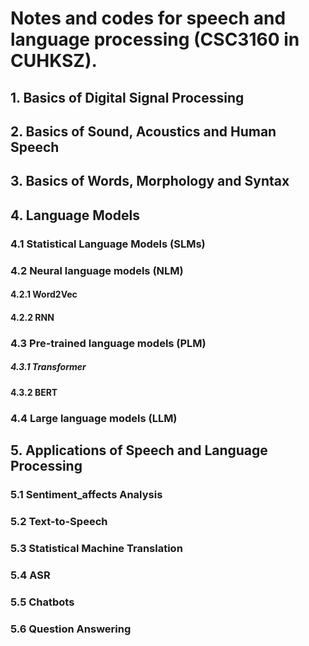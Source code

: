 # Notes and codes for speech and language processing (CSC3160 in CUHKSZ). 

## 1. Basics of Digital Signal Processing
## 2. Basics of Sound, Acoustics and Human Speech
## 3. Basics of Words, Morphology and Syntax

## 4. Language Models
### 4.1 Statistical Language Models (SLMs)

### 4.2 Neural language models (NLM)
#### 4.2.1 Word2Vec
#### 4.2.2 RNN

### 4.3 Pre-trained language models (PLM)
##### 4.3.1 Transformer




#### 4.3.2 BERT

### 4.4 Large language models (LLM)

## 5. Applications of Speech and Language Processing

### 5.1 Sentiment_affects Analysis
### 5.2 Text-to-Speech
### 5.3 Statistical Machine Translation
### 5.4 ASR
### 5.5 Chatbots
### 5.6 Question Answering
